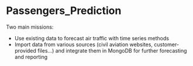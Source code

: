 # Passengers_Prediction
Two main missions:
* Use existing data to forecast air traffic with time series methods
* Import data from various sources (civil aviation websites, customer-provided files...) and integrate them in MongoDB for further forecasting and reporting
